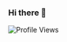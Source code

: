 ### Hi there 👋

![Profile Views](https://komarev.com/ghpvc/?username=mathofprimes&color=grey&style=for-the-badge)
